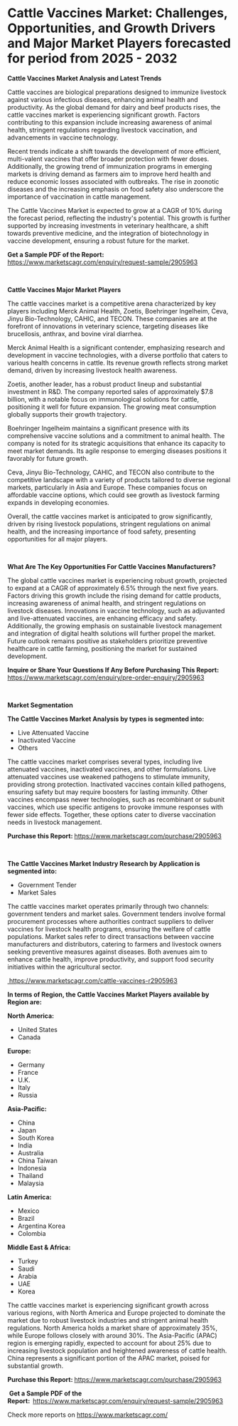 <p><h1>Cattle Vaccines Market: Challenges, Opportunities, and Growth Drivers and Major Market Players forecasted for period from 2025 - 2032</h1></p><p><strong>Cattle Vaccines Market Analysis and Latest Trends</strong></p>
<p><p>Cattle vaccines are biological preparations designed to immunize livestock against various infectious diseases, enhancing animal health and productivity. As the global demand for dairy and beef products rises, the cattle vaccines market is experiencing significant growth. Factors contributing to this expansion include increasing awareness of animal health, stringent regulations regarding livestock vaccination, and advancements in vaccine technology. </p><p>Recent trends indicate a shift towards the development of more efficient, multi-valent vaccines that offer broader protection with fewer doses. Additionally, the growing trend of immunization programs in emerging markets is driving demand as farmers aim to improve herd health and reduce economic losses associated with outbreaks. The rise in zoonotic diseases and the increasing emphasis on food safety also underscore the importance of vaccination in cattle management.</p><p>The Cattle Vaccines Market is expected to grow at a CAGR of 10% during the forecast period, reflecting the industry's potential. This growth is further supported by increasing investments in veterinary healthcare, a shift towards preventive medicine, and the integration of biotechnology in vaccine development, ensuring a robust future for the market.</p></p>
<p><strong>Get a Sample PDF of the Report:&nbsp;</strong> <a href="https://www.marketscagr.com/enquiry/request-sample/2905963?utm_campaign=2461&utm_medium=2&utm_source=Github&utm_content=ia&utm_term=12032025&utm_id=cattle-vaccines">https://www.marketscagr.com/enquiry/request-sample/2905963</a></p>
<p>&nbsp;</p>
<p><strong>Cattle Vaccines Major Market Players</strong></p>
<p><p>The cattle vaccines market is a competitive arena characterized by key players including Merck Animal Health, Zoetis, Boehringer Ingelheim, Ceva, Jinyu Bio-Technology, CAHIC, and TECON. These companies are at the forefront of innovations in veterinary science, targeting diseases like brucellosis, anthrax, and bovine viral diarrhea.</p><p>Merck Animal Health is a significant contender, emphasizing research and development in vaccine technologies, with a diverse portfolio that caters to various health concerns in cattle. Its revenue growth reflects strong market demand, driven by increasing livestock health awareness.</p><p>Zoetis, another leader, has a robust product lineup and substantial investment in R&D. The company reported sales of approximately $7.8 billion, with a notable focus on immunological solutions for cattle, positioning it well for future expansion. The growing meat consumption globally supports their growth trajectory.</p><p>Boehringer Ingelheim maintains a significant presence with its comprehensive vaccine solutions and a commitment to animal health. The company is noted for its strategic acquisitions that enhance its capacity to meet market demands. Its agile response to emerging diseases positions it favorably for future growth.</p><p>Ceva, Jinyu Bio-Technology, CAHIC, and TECON also contribute to the competitive landscape with a variety of products tailored to diverse regional markets, particularly in Asia and Europe. These companies focus on affordable vaccine options, which could see growth as livestock farming expands in developing economies.</p><p>Overall, the cattle vaccines market is anticipated to grow significantly, driven by rising livestock populations, stringent regulations on animal health, and the increasing importance of food safety, presenting opportunities for all major players.</p></p>
<p>&nbsp;</p>
<p><strong>What Are The Key Opportunities For Cattle Vaccines Manufacturers?</strong></p>
<p><p>The global cattle vaccines market is experiencing robust growth, projected to expand at a CAGR of approximately 6.5% through the next five years. Factors driving this growth include the rising demand for cattle products, increasing awareness of animal health, and stringent regulations on livestock diseases. Innovations in vaccine technology, such as adjuvanted and live-attenuated vaccines, are enhancing efficacy and safety. Additionally, the growing emphasis on sustainable livestock management and integration of digital health solutions will further propel the market. Future outlook remains positive as stakeholders prioritize preventive healthcare in cattle farming, positioning the market for sustained development.</p></p>
<p><strong>Inquire or Share Your Questions If Any Before Purchasing This Report:</strong> <a href="https://www.marketscagr.com/enquiry/pre-order-enquiry/2905963?utm_campaign=2461&utm_medium=2&utm_source=Github&utm_content=ia&utm_term=12032025&utm_id=cattle-vaccines">https://www.marketscagr.com/enquiry/pre-order-enquiry/2905963</a></p>
<p>&nbsp;</p>
<p><strong>Market Segmentation</strong></p>
<p><strong>The Cattle Vaccines Market Analysis by types is segmented into:</strong></p>
<p><ul><li>Live Attenuated Vaccine</li><li>Inactivated Vaccine</li><li>Others</li></ul></p>
<p><p>The cattle vaccines market comprises several types, including live attenuated vaccines, inactivated vaccines, and other formulations. Live attenuated vaccines use weakened pathogens to stimulate immunity, providing strong protection. Inactivated vaccines contain killed pathogens, ensuring safety but may require boosters for lasting immunity. Other vaccines encompass newer technologies, such as recombinant or subunit vaccines, which use specific antigens to provoke immune responses with fewer side effects. Together, these options cater to diverse vaccination needs in livestock management.</p></p>
<p><strong>Purchase this Report:&nbsp;</strong><a href="https://www.marketscagr.com/purchase/2905963?utm_campaign=2461&utm_medium=2&utm_source=Github&utm_content=ia&utm_term=12032025&utm_id=cattle-vaccines">https://www.marketscagr.com/purchase/2905963</a></p>
<p>&nbsp;</p>
<p><strong>The Cattle Vaccines Market Industry Research by Application is segmented into:</strong></p>
<p><ul><li>Government Tender</li><li>Market Sales</li></ul></p>
<p><p>The cattle vaccines market operates primarily through two channels: government tenders and market sales. Government tenders involve formal procurement processes where authorities contract suppliers to deliver vaccines for livestock health programs, ensuring the welfare of cattle populations. Market sales refer to direct transactions between vaccine manufacturers and distributors, catering to farmers and livestock owners seeking preventive measures against diseases. Both avenues aim to enhance cattle health, improve productivity, and support food security initiatives within the agricultural sector.</p></p>
<p><a href="https://www.marketscagr.com/cattle-vaccines-r2905963?utm_campaign=2461&utm_medium=2&utm_source=Github&utm_content=ia&utm_term=12032025&utm_id=cattle-vaccines">&nbsp;https://www.marketscagr.com/cattle-vaccines-r2905963</a></p>
<p><strong>In terms of Region, the Cattle Vaccines Market Players available by Region are:</strong></p>
<p>
    <p> <strong> North America: </strong>
        <ul>
            <li>United States</li>
            <li>Canada</li>
        </ul>
        </p> 
    <p> <strong> Europe: </strong>
        <ul>
            <li>Germany</li>
            <li>France</li>
            <li>U.K.</li>
            <li>Italy</li>
            <li>Russia</li>
        </ul>
        </p> 
    <p> <strong> Asia-Pacific: </strong>
        <ul>
            <li>China</li>
            <li>Japan</li>
            <li>South Korea</li>
            <li>India</li>
            <li>Australia</li>
            <li>China Taiwan</li>
            <li>Indonesia</li>
            <li>Thailand</li>
            <li>Malaysia</li>
        </ul>
        </p> 
    <p> <strong> Latin America: </strong>
        <ul>
            <li>Mexico</li>
            <li>Brazil</li>
            <li>Argentina Korea</li>
            <li>Colombia</li>
        </ul>
        </p> 
    <p> <strong> Middle East & Africa: </strong>
        <ul>
            <li>Turkey</li>
            <li>Saudi</li>
            <li>Arabia</li>
            <li>UAE</li>
            <li>Korea</li>
        </ul>
    </p>
    </p>
<p><p>The cattle vaccines market is experiencing significant growth across various regions, with North America and Europe projected to dominate the market due to robust livestock industries and stringent animal health regulations. North America holds a market share of approximately 35%, while Europe follows closely with around 30%. The Asia-Pacific (APAC) region is emerging rapidly, expected to account for about 25% due to increasing livestock population and heightened awareness of cattle health. China represents a significant portion of the APAC market, poised for substantial growth.</p></p>
<p><strong>Purchase this Report: </strong><a href="https://www.marketscagr.com/purchase/2905963?utm_campaign=2461&utm_medium=2&utm_source=Github&utm_content=ia&utm_term=12032025&utm_id=cattle-vaccines">https://www.marketscagr.com/purchase/2905963</a></p>
<p>&nbsp;<strong>Get a Sample PDF of the Report:&nbsp;&nbsp;</strong><a href="https://www.marketscagr.com/enquiry/request-sample/2905963?utm_campaign=2461&utm_medium=2&utm_source=Github&utm_content=ia&utm_term=12032025&utm_id=cattle-vaccines">https://www.marketscagr.com/enquiry/request-sample/2905963</a></p>
<p><strong></strong></p>
<p>Check more reports on <a href="https://www.marketscagr.com/?utm_campaign=2461&utm_medium=2&utm_source=Github&utm_content=ia&utm_term=12032025&utm_id=cattle-vaccines">https://www.marketscagr.com/</a></p>